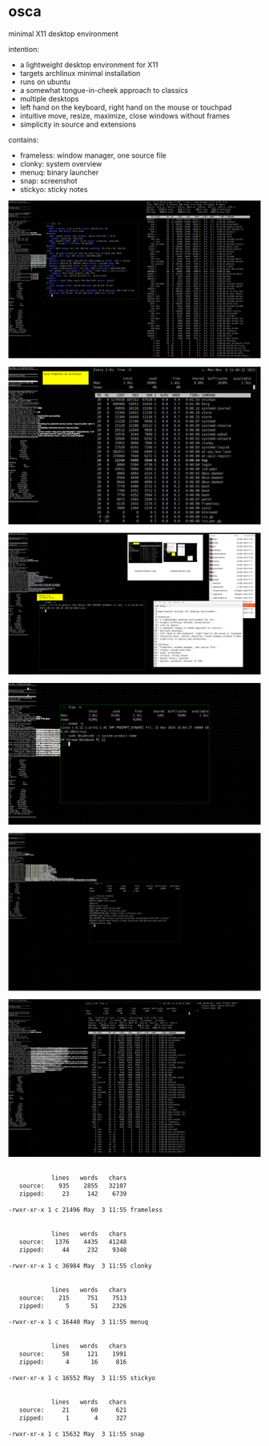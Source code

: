 # osca

minimal X11 desktop environment

intention:
* a lightweight desktop environment for X11
* targets archlinux minimal installation
* runs on ubuntu
* a somewhat tongue-in-cheek approach to classics
* multiple desktops
* left hand on the keyboard, right hand on the mouse or touchpad
* intuitive move, resize, maximize, close windows without frames
* simplicity in source and extensions

contains:
* frameless: window manager, one source file
* clonky: system overview
* menuq: binary launcher
* snap: screenshot
* stickyo: sticky notes


![screenshot 1](screenshots/2025-02-22--11-22-42.png)


![screenshot 2](screenshots/frameless-archlinux-1.png)


![screenshot 3](screenshots/frameless-ubuntu-1.png)


![screenshot 4](screenshots/2024-12-07--09-02-22.png)


![screenshot 5](screenshots/2024-12-11--11-58-03.png)


![screenshot 6](screenshots/2024-12-21--11-38-39.png)


```

            lines   words   chars
   source:    935    2855   32107
   zipped:     23     142    6739

-rwxr-xr-x 1 c 21496 May  3 11:55 frameless


            lines   words   chars
   source:   1376    4435   41248
   zipped:     44     232    9348

-rwxr-xr-x 1 c 36984 May  3 11:55 clonky


            lines   words   chars
   source:    215     751    7513
   zipped:      5      51    2326

-rwxr-xr-x 1 c 16440 May  3 11:55 menuq


            lines   words   chars
   source:     58     121    1991
   zipped:      4      16     816

-rwxr-xr-x 1 c 16552 May  3 11:55 stickyo


            lines   words   chars
   source:     21      60     621
   zipped:      1       4     327

-rwxr-xr-x 1 c 15632 May  3 11:55 snap

```
